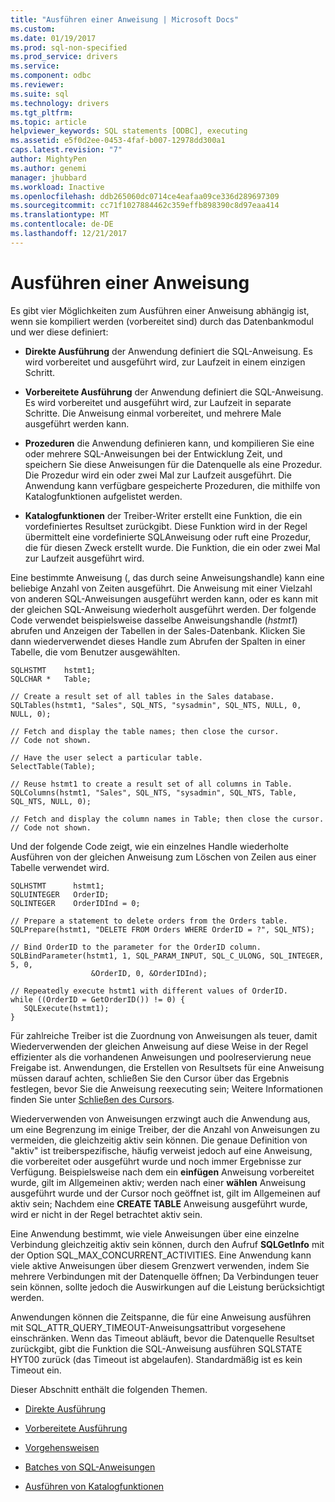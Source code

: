 ```yaml
---
title: "Ausführen einer Anweisung | Microsoft Docs"
ms.custom: 
ms.date: 01/19/2017
ms.prod: sql-non-specified
ms.prod_service: drivers
ms.service: 
ms.component: odbc
ms.reviewer: 
ms.suite: sql
ms.technology: drivers
ms.tgt_pltfrm: 
ms.topic: article
helpviewer_keywords: SQL statements [ODBC], executing
ms.assetid: e5f0d2ee-0453-4faf-b007-12978dd300a1
caps.latest.revision: "7"
author: MightyPen
ms.author: genemi
manager: jhubbard
ms.workload: Inactive
ms.openlocfilehash: ddb265060dc0714ce4eafaa09ce336d289697309
ms.sourcegitcommit: cc71f1027884462c359effb898390c8d97eaa414
ms.translationtype: MT
ms.contentlocale: de-DE
ms.lasthandoff: 12/21/2017
---
```

# <a name="executing-a-statement"></a>Ausführen einer Anweisung
Es gibt vier Möglichkeiten zum Ausführen einer Anweisung abhängig ist, wenn sie kompiliert werden (vorbereitet sind) durch das Datenbankmodul und wer diese definiert:  
  
-   **Direkte Ausführung** der Anwendung definiert die SQL-Anweisung. Es wird vorbereitet und ausgeführt wird, zur Laufzeit in einem einzigen Schritt.  
  
-   **Vorbereitete Ausführung** der Anwendung definiert die SQL-Anweisung. Es wird vorbereitet und ausgeführt wird, zur Laufzeit in separate Schritte. Die Anweisung einmal vorbereitet, und mehrere Male ausgeführt werden kann.  
  
-   **Prozeduren** die Anwendung definieren kann, und kompilieren Sie eine oder mehrere SQL-Anweisungen bei der Entwicklung Zeit, und speichern Sie diese Anweisungen für die Datenquelle als eine Prozedur. Die Prozedur wird ein oder zwei Mal zur Laufzeit ausgeführt. Die Anwendung kann verfügbare gespeicherte Prozeduren, die mithilfe von Katalogfunktionen aufgelistet werden.  
  
-   **Katalogfunktionen** der Treiber-Writer erstellt eine Funktion, die ein vordefiniertes Resultset zurückgibt. Diese Funktion wird in der Regel übermittelt eine vordefinierte SQL­Anweisung oder ruft eine Prozedur, die für diesen Zweck erstellt wurde. Die Funktion, die ein oder zwei Mal zur Laufzeit ausgeführt wird.  
  
 Eine bestimmte Anweisung (, das durch seine Anweisungshandle) kann eine beliebige Anzahl von Zeiten ausgeführt. Die Anweisung mit einer Vielzahl von anderen SQL-Anweisungen ausgeführt werden kann, oder es kann mit der gleichen SQL-Anweisung wiederholt ausgeführt werden. Der folgende Code verwendet beispielsweise dasselbe Anweisungshandle (*hstmt1*) abrufen und Anzeigen der Tabellen in der Sales-Datenbank. Klicken Sie dann wiederverwendet dieses Handle zum Abrufen der Spalten in einer Tabelle, die vom Benutzer ausgewählten.  
  
```  
SQLHSTMT    hstmt1;  
SQLCHAR *   Table;  
  
// Create a result set of all tables in the Sales database.  
SQLTables(hstmt1, "Sales", SQL_NTS, "sysadmin", SQL_NTS, NULL, 0, NULL, 0);  
  
// Fetch and display the table names; then close the cursor.  
// Code not shown.  
  
// Have the user select a particular table.  
SelectTable(Table);  
  
// Reuse hstmt1 to create a result set of all columns in Table.  
SQLColumns(hstmt1, "Sales", SQL_NTS, "sysadmin", SQL_NTS, Table, SQL_NTS, NULL, 0);  
  
// Fetch and display the column names in Table; then close the cursor.  
// Code not shown.  
```  
  
 Und der folgende Code zeigt, wie ein einzelnes Handle wiederholte Ausführen von der gleichen Anweisung zum Löschen von Zeilen aus einer Tabelle verwendet wird.  
  
```  
SQLHSTMT      hstmt1;  
SQLUINTEGER   OrderID;  
SQLINTEGER    OrderIDInd = 0;  
  
// Prepare a statement to delete orders from the Orders table.  
SQLPrepare(hstmt1, "DELETE FROM Orders WHERE OrderID = ?", SQL_NTS);  
  
// Bind OrderID to the parameter for the OrderID column.  
SQLBindParameter(hstmt1, 1, SQL_PARAM_INPUT, SQL_C_ULONG, SQL_INTEGER, 5, 0,  
                  &OrderID, 0, &OrderIDInd);  
  
// Repeatedly execute hstmt1 with different values of OrderID.  
while ((OrderID = GetOrderID()) != 0) {  
   SQLExecute(hstmt1);  
}  
```  
  
 Für zahlreiche Treiber ist die Zuordnung von Anweisungen als teuer, damit Wiederverwenden der gleichen Anweisung auf diese Weise in der Regel effizienter als die vorhandenen Anweisungen und poolreservierung neue Freigabe ist. Anwendungen, die Erstellen von Resultsets für eine Anweisung müssen darauf achten, schließen Sie den Cursor über das Ergebnis festlegen, bevor Sie die Anweisung reexecuting sein; Weitere Informationen finden Sie unter [Schließen des Cursors](../../../odbc/reference/develop-app/closing-the-cursor.md).  
  
 Wiederverwenden von Anweisungen erzwingt auch die Anwendung aus, um eine Begrenzung im einige Treiber, der die Anzahl von Anweisungen zu vermeiden, die gleichzeitig aktiv sein können. Die genaue Definition von "aktiv" ist treiberspezifische, häufig verweist jedoch auf eine Anweisung, die vorbereitet oder ausgeführt wurde und noch immer Ergebnisse zur Verfügung. Beispielsweise nach dem ein **einfügen** Anweisung vorbereitet wurde, gilt im Allgemeinen aktiv; werden nach einer **wählen** Anweisung ausgeführt wurde und der Cursor noch geöffnet ist, gilt im Allgemeinen auf aktiv sein; Nachdem eine **CREATE TABLE** Anweisung ausgeführt wurde, wird er nicht in der Regel betrachtet aktiv sein.  
  
 Eine Anwendung bestimmt, wie viele Anweisungen über eine einzelne Verbindung gleichzeitig aktiv sein können, durch den Aufruf **SQLGetInfo** mit der Option SQL_MAX_CONCURRENT_ACTIVITIES. Eine Anwendung kann viele aktive Anweisungen über diesem Grenzwert verwenden, indem Sie mehrere Verbindungen mit der Datenquelle öffnen; Da Verbindungen teuer sein können, sollte jedoch die Auswirkungen auf die Leistung berücksichtigt werden.  
  
 Anwendungen können die Zeitspanne, die für eine Anweisung ausführen mit SQL_ATTR_QUERY_TIMEOUT-Anweisungsattribut vorgesehene einschränken. Wenn das Timeout abläuft, bevor die Datenquelle Resultset zurückgibt, gibt die Funktion die SQL-Anweisung ausführen SQLSTATE HYT00 zurück (das Timeout ist abgelaufen). Standardmäßig ist es kein Timeout ein.  
  
 Dieser Abschnitt enthält die folgenden Themen.  
  
-   [Direkte Ausführung](../../../odbc/reference/develop-app/direct-execution-odbc.md)  
  
-   [Vorbereitete Ausführung](../../../odbc/reference/develop-app/prepared-execution-odbc.md)  
  
-   [Vorgehensweisen](../../../odbc/reference/develop-app/procedures-odbc.md)  
  
-   [Batches von SQL-Anweisungen](../../../odbc/reference/develop-app/batches-of-sql-statements.md)  
  
-   [Ausführen von Katalogfunktionen](../../../odbc/reference/develop-app/executing-catalog-functions.md)
